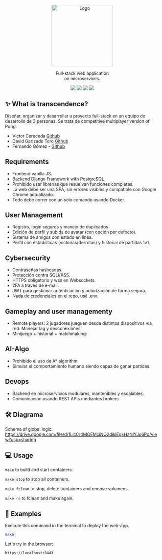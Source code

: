 <p align="center">
  <a>
    <img src="https://upload.wikimedia.org/wikipedia/commons/thumb/8/8d/42_Logo.svg/1200px-42_Logo.svg.png" alt="Logo" width="200" height="200">
  </a>

  <p align="center">
     Full-stack web application<br>
    on microservices.
    <br />
	</p>
</p>

<p align="center">
  <img src="https://img.shields.io/badge/Makefile-8A2BE2">
  <img src="https://img.shields.io/badge/C-4682B4">
  <img src="https://img.shields.io/badge/Shell-2E8B57">
  <img src="https://img.shields.io/badge/Gcc-00FF00">
  
</p>

## &#x2728; What is transcendence?
Diseñar, organizar y desarrollar u  proyecto full-stack en un equipo de desarrollo de 3 personas. Se trata de competitive multiplayer version of Pong.
- Victor Cereceda [Github](https://github.com/vcereced)
- David Garizado Toro [Github](https://github.com/garydd1)
- Fernando Gómez - [Github](https://github.com/fer5899)

## Requirements
- Frontend vanilla JS.
- Backend Django Framework with PostgreSQL.
- Prohibido usar librerías que resuelvan funciones completas.
- La web debe ser una SPA, sin errores visibles y compatible con Google Chrome actualizado.
- Todo debe correr con un solo comando usando Docker.

## User Management
- Registro, login seguros y manejo de duplicados 
- Edición de perfil y subida de avatar (con opción por defecto).
- Sistema de amigos con estado en línea.
- Perfil con estadísticas (victorias/derrotas) y historial de partidas 1v1.

## Cybersecurity
- Contraseñas hasheadas.
- Protección contra SQLi/XSS.
- HTTPS obligatorio y wss en Websockets.
- 2FA a traves de e-mail.
- JWT para gestionar autenticación y autorización de forma segura.
- Nada de credenciales en el repo, usá .env.

## Gameplay and user managementy
- Remote players: 2 jugadores jueguen desde distintos dispositivos vía red. Manejar lag y desconexiones.
- Minijuego + historial + matchmaking:

## AI-Algo
- Prohibido el uso de A* algorithm
- Simular el comportamiento humano siendo capaz de ganar partidas.

## Devops
- Backend en microservicios modulares, mantenibles y escalables.
- Comunicacion usando REST APIs mediantes brokers.

## &#x1F6E0; Diagrama

Schema of global logic:
https://drive.google.com/file/d/1Llc0r4MQEMciNO2diklEgxHzNlYJo6Po/view?usp=sharing

## &#x1F4BB; Usage

`make` to build and start containers.

`make stop` to stop all containers.

`make fclean` to stop, delete containers and remove volumens.

`make re` to fclean and make again.

## &#x1F4D6; Examples

Execute this command in the terminal to deploy the web-app.

```bash
make
```

Let's try in the browser:

`https://localhost:8443`


